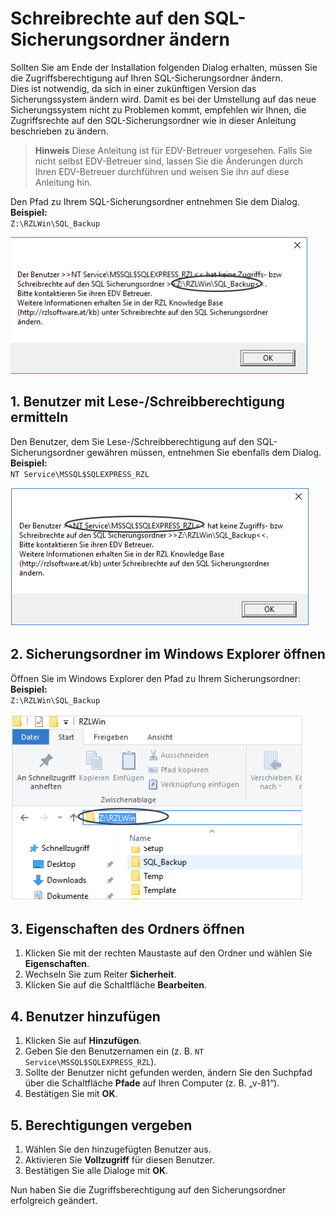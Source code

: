 # Schreibrechte auf den SQL-Sicherungsordner ändern

Sollten Sie am Ende der Installation folgenden Dialog erhalten, müssen Sie die Zugriffsberechtigung auf Ihren SQL-Sicherungsordner ändern.  
Dies ist notwendig, da sich in einer zukünftigen Version das Sicherungssystem ändern wird. Damit es bei der Umstellung auf das neue Sicherungssystem nicht zu Problemen kommt, empfehlen wir Ihnen, die Zugriffsrechte auf den SQL-Sicherungsordner wie in dieser Anleitung beschrieben zu ändern.

> **Hinweis**
> Diese Anleitung ist für EDV-Betreuer vorgesehen. Falls Sie nicht selbst EDV-Betreuer sind, lassen Sie die Änderungen durch Ihren EDV-Betreuer durchführen und weisen Sie ihn auf diese Anleitung hin.

Den Pfad zu Ihrem SQL-Sicherungsordner entnehmen Sie dem Dialog.  
**Beispiel:**  
`Z:\RZLWin\SQL_Backup`

![SQL Backuppfad](img/schreibrechte_sqlsicherungesordner_sqlbackup_pfad.png)

## 1. Benutzer mit Lese-/Schreibberechtigung ermitteln

Den Benutzer, dem Sie Lese-/Schreibberechtigung auf den SQL-Sicherungsordner gewähren müssen, entnehmen Sie ebenfalls dem Dialog.  
**Beispiel:**  
`NT Service\MSSQL$SQLEXPRESS_RZL`

![Serviceaccount](img/schreibrechte_sqlsicherungesordner_serviceaccount.png)

## 2. Sicherungsordner im Windows Explorer öffnen

Öffnen Sie im Windows Explorer den Pfad zu Ihrem Sicherungsordner:  
**Beispiel:**  
`Z:\RZLWin\SQL_Backup`

![Explorer](img/schreibrechte_sqlsicherungesordner_explorer.png)

## 3. Eigenschaften des Ordners öffnen

1. Klicken Sie mit der rechten Maustaste auf den Ordner und wählen Sie **Eigenschaften**.
2. Wechseln Sie zum Reiter **Sicherheit**.
3. Klicken Sie auf die Schaltfläche **Bearbeiten**.

## 4. Benutzer hinzufügen

1. Klicken Sie auf **Hinzufügen**.
2. Geben Sie den Benutzernamen ein (z. B. `NT Service\MSSQL$SQLEXPRESS_RZL`).
3. Sollte der Benutzer nicht gefunden werden, ändern Sie den Suchpfad über die Schaltfläche **Pfade** auf Ihren Computer (z. B. „v-81“).
4. Bestätigen Sie mit **OK**.

## 5. Berechtigungen vergeben

1. Wählen Sie den hinzugefügten Benutzer aus.
2. Aktivieren Sie **Vollzugriff** für diesen Benutzer.
3. Bestätigen Sie alle Dialoge mit **OK**.

Nun haben Sie die Zugriffsberechtigung auf den Sicherungsordner erfolgreich geändert.